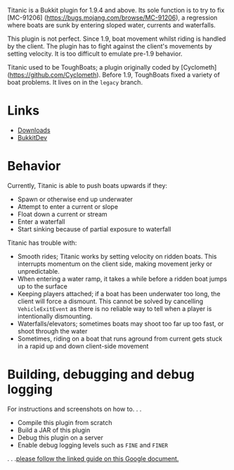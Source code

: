 Titanic is a Bukkit plugin for 1.9.4 and above. Its sole function is to try to fix [MC-91206]
(https://bugs.mojang.com/browse/MC-91206), a regression where boats are sunk by entering sloped
water, currents and waterfalls.

This plugin is not perfect. Since 1.9, boat movement whilst riding is handled by the client. The
plugin has to fight against the client's movements by setting velocity. It is too difficult to
emulate pre-1.9 behavior.

Titanic used to be ToughBoats; a plugin originally coded by [Cyclometh]
(https://github.com/Cyclometh). Before 1.9, ToughBoats fixed a variety of boat problems. It lives
on in the `legacy` branch.

# Links

* [Downloads](https://github.com/Gamealition/Titanic/releases)
* [BukkitDev](http://dev.bukkit.org/bukkit-plugins/titanic-boatfix/)

# Behavior

Currently, Titanic is able to push boats upwards if they:

* Spawn or otherwise end up underwater
* Attempt to enter a current or slope
* Float down a current or stream
* Enter a waterfall
* Start sinking because of partial exposure to waterfall

Titanic has trouble with:

* Smooth rides; Titanic works by setting velocity on ridden boats. This interrupts momentum on the
  client side, making movement jerky or unpredictable.
* When entering a water ramp, it takes a while before a ridden boat jumps up to the surface
* Keeping players attached; if a boat has been underwater too long, the client will force a 
  dismount. This cannot be solved by cancelling `VehicleExitEvent` as there is no reliable way to
  tell when a player is intentionally dismounting.
* Waterfalls/elevators; sometimes boats may shoot too far up too fast, or shoot through the water
* Sometimes, riding on a boat that runs aground from current gets stuck in a rapid up and down
  client-side movement

# Building, debugging and debug logging

For instructions and screenshots on how to. . .

* Compile this plugin from scratch
* Build a JAR of this plugin
* Debug this plugin on a server
* Enable debug logging levels such as `FINE` and `FINER`

. . .[please follow the linked guide on this Google document.](https://docs.google.com/document/d/1TTDXG7IZ9M0D2-rzbILAWg1CKjynHK8fNGxbf3W4wBk/view)

